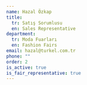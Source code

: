 ```yaml
---
name: Hazal Özkap
title:
  tr: Satış Sorumlusu
  en: Sales Representative
department:
  tr: Moda Fuarları
  en: Fashion Fairs
email: hazal@turkel.com.tr
phone: ""
order: 2
is_active: true
is_fair_representative: true
---
```

